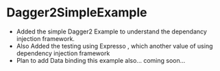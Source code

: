 # Dagger2SimpleExample
- Added the simple Dagger2 Example to understand the dependancy injection framework.
- Also Added the testing using Expresso , which another value of using dependency injection framework 
-  Plan to add Data binding this example also... coming soon...
